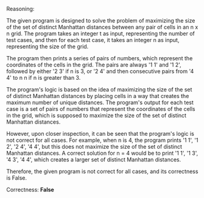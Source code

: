 Reasoning:

The given program is designed to solve the problem of maximizing the size of the set of distinct Manhattan distances between any pair of cells in an n x n grid. The program takes an integer t as input, representing the number of test cases, and then for each test case, it takes an integer n as input, representing the size of the grid.

The program then prints a series of pairs of numbers, which represent the coordinates of the cells in the grid. The pairs are always '1 1' and '1 2', followed by either '2 3' if n is 3, or '2 4' and then consecutive pairs from '4 4' to n n if n is greater than 3.

The program's logic is based on the idea of maximizing the size of the set of distinct Manhattan distances by placing cells in a way that creates the maximum number of unique distances. The program's output for each test case is a set of pairs of numbers that represent the coordinates of the cells in the grid, which is supposed to maximize the size of the set of distinct Manhattan distances.

However, upon closer inspection, it can be seen that the program's logic is not correct for all cases. For example, when n is 4, the program prints '1 1', '1 2', '2 4', '4 4', but this does not maximize the size of the set of distinct Manhattan distances. A correct solution for n = 4 would be to print '1 1', '1 3', '4 3', '4 4', which creates a larger set of distinct Manhattan distances.

Therefore, the given program is not correct for all cases, and its correctness is False.

Correctness: **False**
